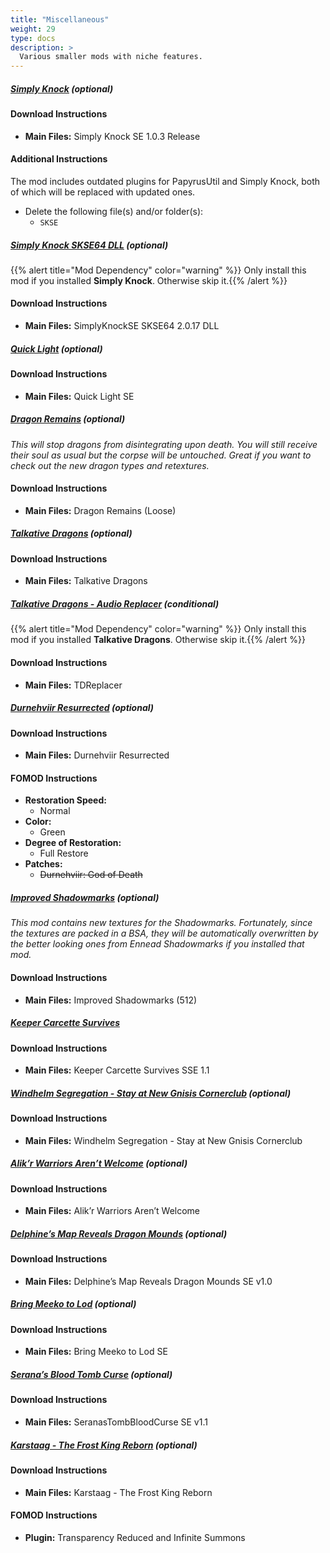 ```yaml
---
title: "Miscellaneous"
weight: 29
type: docs
description: >
  Various smaller mods with niche features.
---
```


##### [Simply Knock](https://www.nexusmods.com/skyrimspecialedition/mods/14098?tab=files) (optional)

#### Download Instructions

* **Main Files:** Simply Knock SE 1.0.3 Release

#### Additional Instructions

The mod includes outdated plugins for PapyrusUtil and Simply Knock, both of which will be replaced with updated ones.

* Delete the following file(s) and/or folder(s):
  * `SKSE`

##### [Simply Knock SKSE64 DLL](https://www.nexusmods.com/skyrimspecialedition/mods/24297?tab=files) (optional)

{{% alert title="Mod Dependency" color="warning" %}}
Only install this mod if you installed **Simply Knock**. Otherwise skip it.{{% /alert %}}

#### Download Instructions

* **Main Files:** SimplyKnockSE SKSE64 2.0.17 DLL

##### [Quick Light](https://www.nexusmods.com/skyrimspecialedition/mods/12633?tab=files) (optional)

#### Download Instructions

* **Main Files:** Quick Light SE

##### [Dragon Remains](https://www.nexusmods.com/skyrimspecialedition/mods/21277?tab=files) (optional)

*This will stop dragons from disintegrating upon death. You will still receive their soul as usual but the corpse will be untouched. Great if you want to check out the new dragon types and retextures.*

#### Download Instructions

* **Main Files:** Dragon Remains (Loose)

##### [Talkative Dragons](https://www.nexusmods.com/skyrimspecialedition/mods/26955?tab=files) (optional)

#### Download Instructions

* **Main Files:** Talkative Dragons

##### [Talkative Dragons - Audio Replacer](https://www.nexusmods.com/skyrimspecialedition/mods/27269?tab=files) (conditional)

{{% alert title="Mod Dependency" color="warning" %}}
Only install this mod if you installed **Talkative Dragons**. Otherwise skip it.{{% /alert %}}

#### Download Instructions

* **Main Files:** TDReplacer

##### [Durnehviir Resurrected](https://www.nexusmods.com/skyrimspecialedition/mods/14272?tab=files) (optional)

#### Download Instructions

* **Main Files:** Durnehviir Resurrected

#### FOMOD Instructions

* **Restoration Speed:**
  * Normal
* **Color:**
  * Green
* **Degree of Restoration:**
  * Full Restore
* **Patches:**
  * ~~Durnehviir: God of Death~~

##### [Improved Shadowmarks](https://www.nexusmods.com/skyrimspecialedition/mods/17609?tab=files) (optional)

*This mod contains new textures for the Shadowmarks. Fortunately, since the textures are packed in a BSA, they will be automatically overwritten by the better looking ones from Ennead Shadowmarks if you installed that mod.*

#### Download Instructions

* **Main Files:** Improved Shadowmarks (512)

##### [Keeper Carcette Survives](https://www.nexusmods.com/skyrimspecialedition/mods/9476?tab=files)

#### Download Instructions

* **Main Files:** Keeper Carcette Survives SSE 1.1

##### [Windhelm Segregation - Stay at New Gnisis Cornerclub](https://www.nexusmods.com/skyrimspecialedition/mods/21181?tab=files)  (optional)

#### Download Instructions

* **Main Files:** Windhelm Segregation - Stay at New Gnisis Cornerclub

##### [Alik’r Warriors Aren’t Welcome](https://www.nexusmods.com/skyrimspecialedition/mods/25384?tab=files) (optional)

#### Download Instructions

* **Main Files:** Alik’r Warriors Aren’t Welcome

##### [Delphine’s Map Reveals Dragon Mounds](https://www.nexusmods.com/skyrimspecialedition/mods/26301?tab=files) (optional)

#### Download Instructions

* **Main Files:** Delphine’s Map Reveals Dragon Mounds SE v1.0

##### [Bring Meeko to Lod](https://www.nexusmods.com/skyrimspecialedition/mods/25246?tab=files) (optional)

#### Download Instructions

* **Main Files:** Bring Meeko to Lod SE

##### [Serana’s Blood Tomb Curse](https://www.nexusmods.com/skyrimspecialedition/mods/26852?tab=files) (optional)

#### Download Instructions

* **Main Files:** SeranasTombBloodCurse SE v1.1

##### [Karstaag - The Frost King Reborn](https://www.nexusmods.com/skyrimspecialedition/mods/14328?tab=files) (optional)

#### Download Instructions

* **Main Files:** Karstaag - The Frost King Reborn

#### FOMOD Instructions

* **Plugin:** Transparency Reduced and Infinite Summons